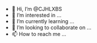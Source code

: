 - 👋 Hi, I’m @CJHLXBS
- 👀 I’m interested in ...
- 🌱 I’m currently learning ...
- 💞️ I’m looking to collaborate on ...
- 📫 How to reach me ...

<!---
CJHLXBS/CJHLXBS is a ✨ special ✨ repository because its `README.md` (this file) appears on your GitHub profile.
You can click the Preview link to take a look at your changes.
--->
